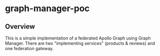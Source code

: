 # graph-manager-poc

## Overview

This is a simple implementation of a federated Apollo Graph using Graph Manager. There are two "implementing services" (products & reviews) and one federation gateway.
